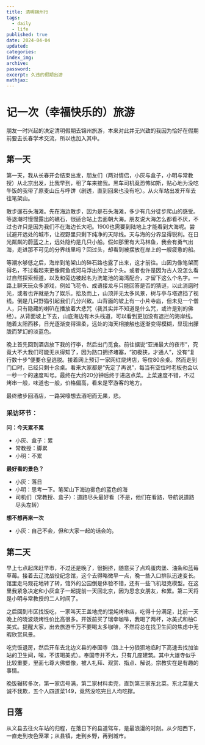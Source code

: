```yaml
---
title: 清明锦州行
tags:
  - daily
  - life
published: true
date: 2024-04-04
updated: 
categories: 
index_img: 
archive: 
password: 
excerpt: 久违的假期出游
mathjax:
---
```


# 记一次（幸福快乐的）旅游

朋友一时兴起的决定清明假期去锦州旅游，本来对此并无兴致的我因为恰好在假期前要去长春学术交流，所以也加入其中。

## 第一天

第一天，我从长春开会结束出发，朋友们（两对情侣，小灰与盒子，小明与常教授）从北京出发，比我早到，租了车来接我。黑车司机竟恐怖如斯，贴心地为没吃午饭的我带了原麦山丘与呼饼（剧透，直到回来也没有吃）。从火车站出发开车去往笔架山。

散步遛石头海滩。先在海边散步，因为是石头海滩，多少有几分徒步爬山的感受。等退潮时慢慢露出的礁石，很适合站上去面朝大海。朋友说大海怎么都看不厌，不过也许只是因为我们不在海边长大吧。1900也需要到陆地上才能看到大海呢。尝试避开远处的城市，让视野里只剩下纯净的天际线。天与海的分界显得锐利。在日光粼粼的蔚蓝之上，远处隐约是几只小船。假如那里有大马林鱼，我会有勇气出海，走进那不可见的分界线里吗？回过头，却看到被摆放在岸上的一艘疲惫的船。

等潮水够低之后，海岸到笔架山的碎石路也露了出来，这才前往。山因为像笔架而得名，不过看起来更像鳄鱼或河马浮出的上半个头。或者也许是因为古人没怎么看过自然探索频道，以及和旁边被起名为洗笔池的海湾配合，才留下这么个名字。一路上聊天玩众多游戏，例如飞花令、成语接龙与只能回答是否的猜谜，以此消磨时光，或者也许就是为了娱乐。拾及而上，山顶并无太多风景，树与亭与塔遮挡了视线。倒是几只野猫引起我们几分兴致。山背面的坡上有一小片寺庙，但未见一个僧人，只有隐藏的喇叭在播放着大悲咒（我其实并不知道是什么咒，或许是别的佛经）。从背面坡上下去，山底海边有木头栈道，可以看到更加没有遮拦的海岸线。随着太阳西移，日光逐渐变得温柔，远处的海天相接触也逐渐变得模糊，显现出朦胧而梦幻的淡蓝色。

晚上首先回到酒店放下我的行李，然后出门觅食。前往据说“亚洲最大的夜市”，究竟大不大我们可能无从得知了，因为路口拥挤堵塞，“初极狭，才通人”，没有“复行数十步”便要仓皇逃脱。接着网上预订一家网红烧烤店，等位80余桌。然而走到门口时，已经只剩十余桌。看来大家都是“先定了再说”，每当有空位时老板也会以一秒一个的速度叫号。最终在大约20分钟后终于进店点菜。上菜速度不错，不过烤串一般，味道也一般，价格偏高，看来是宰游客的地方。

最终散步回酒店，一路哭嚎想去酒吧而无果，悲。

### 采访环节：

**问：今天累不累**

- 小灰、盒子：累
- 常教授：脚累
- 小明：不累

**最好看的景色？**

- 小灰：落日
- 小明：思考一下。笔架山下海边雾色的蓝色的海
- 司机们（常教授、盒子）：道路尽头最好看（不是，他们在看路，导航说道路尽头左转）

**想不想再来一次**

- 小灰：自己不会，但和大家一起的话会的。

## 第二天

早上七点起床赶早市，不过还是晚了，很拥挤，随意买了点鸡蛋肉堡、油条和蓝莓草莓。接着去辽沈战役纪念馆，这个去得略微早一点，晚一些入口排队迅速变长。馆里走马观花地转了转，馆外的公园倒是体验不错，还有一些飞机坦克模型。在这里我紧急决定和小灰盒子一起提前一天回北京，因为思念女朋友，和累。第二天将是小明与常教授的二人时间了。

之后回到市区找饭吃，一家叫天王盖地虎的馄炖烤串店，吃得十分满足，比前一天晚上的晓波烧烤性价比高很多。开饭前买了瑞幸咖啡，我喝了两杯，冰美式和柚C美式。提醒大家，出去旅游千万不要喝太多咖啡，不然将总在找卫生间的焦虑中无暇欣赏风景。

吃完饭退房，然后开车去北边义县的奉国寺（路上十分狼狈地临时下高速去找加油站的卫生间，唉，不该喝美式）。奉国寺并不大，只有几座建筑。其中大雄寺似乎比较重要，里面七尊大佛塑像，被人礼拜、观赏、指点、解说。宗教实在是有趣的事情。

晚饭辗转多次，第一家店号满，第二家材料卖完，直到第三家东北菜。东北菜量大诚不我欺，五个人四道菜149，竟然没吃完且人均吃撑。

## 日落

从义县去往火车站的归程，在落日下的县道驾车，是最浪漫的时刻。从夕阳西下，一直走到夜色笼罩；从县镇，走到乡野，再到城市。
